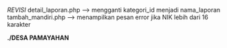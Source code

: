 _REVISI_
detail_laporan.php --> mengganti kategori_id menjadi nama_laporan
tambah_mandiri.php --> menampilkan pesan error jika NIK lebih dari 16 karakter

**./DESA PAMAYAHAN**
